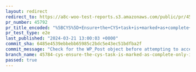 ```yaml
---
layout: redirect
redirect_to: https://a8c-woo-test-reports.s3.amazonaws.com/public/pr/45792/e2e/index.html
pr_number: 45792
pr_title_encoded: "%5BCYS%5D+Ensure+the+CYS+task+is+marked+as+complete+only+if+the+user+customized+their+theme+in+the+editor"
pr_test_type: e2e
last_published: "2024-03-21 13:00:03 +0000"
commit_sha: 6485e4539ebbebb65985c2bdc5e43ec51bdfba2f
commit_message: "Check for the WP_Post object before attempting to access the content …"
branch_name: 45784-cys-ensure-the-cys-task-is-marked-as-complete-only-if-the-user-customized-their-theme-in-the-editor
passed: true
---
```

